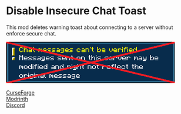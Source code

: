 # Disable Insecure Chat Toast

This mod deletes warning toast about connecting to a server without enforce secure chat.

![Warning toast no more](Toast.png)


[CurseForge](https://www.curseforge.com/minecraft/mc-mods/disableinsecurechattoast)  
[Modrinth](https://modrinth.com/mod/disableinsecurechattoast)  
[Discord](https://discord.gg/UY4nhvUzaK)